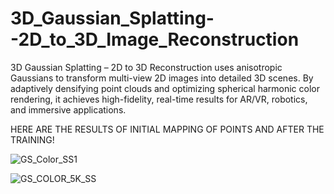 # 3D_Gaussian_Splatting--2D_to_3D_Image_Reconstruction
3D Gaussian Splatting – 2D to 3D Reconstruction uses anisotropic Gaussians to transform multi-view 2D images into detailed 3D scenes. By adaptively densifying point clouds and optimizing spherical harmonic color rendering, it achieves high-fidelity, real-time results for AR/VR, robotics, and immersive applications.

HERE ARE THE RESULTS OF INITIAL MAPPING OF POINTS AND AFTER THE TRAINING!

![GS_Color_SS1](https://github.com/user-attachments/assets/5d41b15b-8257-4f60-8ba5-501cb435b9bd)

![GS_COLOR_5K_SS](https://github.com/user-attachments/assets/bc978741-ad10-4558-a5f4-4e2f3cfe73a7)
